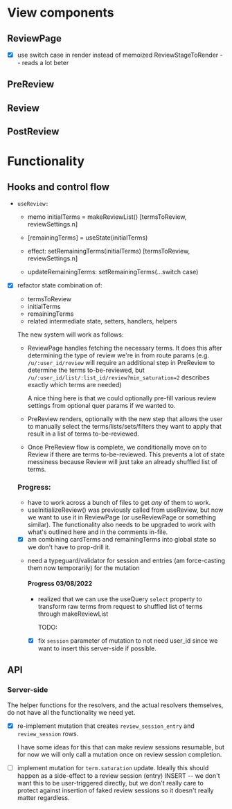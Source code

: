# View components

## ReviewPage

-  [x] use switch case in render instead of memoized ReviewStageToRender -- reads a
       lot beter

## PreReview

## Review

## PostReview

# Functionality

## Hooks and control flow

-  `useReview:`

   -  memo initialTerms = makeReviewList() [termsToReview, reviewSettings.n]
   -  [remainingTerms] = useState(initialTerms)

   -  effect:
      setRemainingTerms(initialTerms)
      [termsToReview, reviewSettings.n]

   -  updateRemainingTerms:
      setRemainingTerms(...switch case)

-  [x] refactor state combination of:

   -  termsToReview
   -  initialTerms
   -  remainingTerms
   -  related intermediate state, setters, handlers, helpers

   The new system will work as follows:

   -  ReviewPage handles fetching the necessary terms. It does this after
      determining the type of review we're in from route params (e.g.
      `/u/:user_id/review` will require an additional step in PreReview to
      determine the terms to-be-reviewed, but
      `/u/:user_id/list/:list_id/review?min_saturation=2` describes exactly which
      terms are needed)

      A nice thing here is that we could optionally pre-fill
      various review settings from optional quer params if we wanted to.

   -  PreReview renders, optionally with the new step that allows the user to
      manually select the terms/lists/sets/filters they want to apply that result
      in a list of terms to-be-reviewed.

   -  Once PreReview flow is complete, we conditionally move on to Review if
      there are terms to-be-reviewed. This prevents a lot of state messiness
      because Review will just take an already shuffled list of terms.

   ### Progress:

   -  have to work across a bunch of files to get _any_ of them to work.
   -  useInitializeReview() was previously called from useReview, but now we
      want to use it in ReviewPage (or useReviewPage or something similar). The
      functionality also needs to be upgraded to work with what's outlined here
      and in the comments in-file.
   -  [x] am combining cardTerms and remainingTerms into global state so we don't
          have to prop-drill it.
   -  need a typeguard/validator for session and entries (am force-casting
      them now temporarily) for the mutation

      #### Progress 03/08/2022

      -  realized that we can use the useQuery `select` property to transform
         raw terms from request to shuffled list of terms through makeReviewList

         TODO:

      -  [x] fix `session` parameter of mutation to not need user_id since we want
             to insert this server-side if possible.

## API

### Server-side

The helper functions for the resolvers, and the actual resolvers themselves,
do not have all the functionality we need yet.

-  [x] re-implement mutation that creates `review_session_entry` and
       `review_session` rows.

   I have some ideas for this that can make review sessions resumable, but for
   now we will only call a mutation once on review session completion.

-  [ ] implement mutation for `term.saturation` update. Ideally this should happen
       as a side-effect to a review session (entry) INSERT -- we don't want this to
       be user-triggered directly, but we don't really care to protect against insertion of
       faked review sessions so it doesn't really matter regardless.
